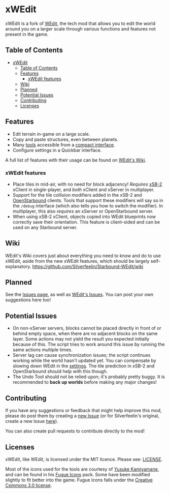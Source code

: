 # xWEdit

xWEdit is a fork of [WEdit](https://github.com/Silverfeelin/Starbound-WEdit), the tech mod that allows you to edit the world around you on a larger scale through various functions and features not present in the game.

## Table of Contents

- [xWEdit](#xwedit)
  - [Table of Contents](#table-of-contents)
  - [Features](#features)
    - [xWEdit features](#xwedit-features)
  - [Wiki](#wiki)
  - [Planned](#planned)
  - [Potential Issues](#potential-issues)
  - [Contributing](#contributing)
  - [Licenses](#licenses)

## Features

* Edit terrain in-game on a large scale.
* Copy and paste structures, even between planets.
* Many [tools](https://github.com/Silverfeelin/Starbound-WEdit/wiki/Features) accessible from a [compact interface](https://github.com/Silverfeelin/Starbound-WEdit/wiki/Compact-Interface).
* Configure settings in a Quickbar interface.

A full list of features with their usage can be found on [WEdit's Wiki](https://github.com/Silverfeelin/Starbound-WEdit/wiki).

### xWEdit features

* Place tiles in mid-air, with no need for block adjacency! *Requires* [xSB-2](https://github.com/FezzedOne/xSB-2) xClient in single-player, and *both* xClient and xServer in multiplayer.
* Support for the tile collision modifiers added in the xSB-2 and [OpenStarbound](https://github.com/OpenStarbound/OpenStarbound) clients. Tools that support these modifiers will say so in the `/debug` interface (which also tells you how to switch the modifier). In multiplayer, this also *requires* an xServer or OpenStarbound server.
* When using xSB-2 xClient, objects copied into WEdit blueprints now correctly save their orientation. This feature is client-sided and can be used on any Starbound server.

## Wiki

WEdit's Wiki covers just about everything you need to know and do to use xWEdit, aside from the new xWEdit features, which should be largely self-explanatory.
https://github.com/Silverfeelin/Starbound-WEdit/wiki

## Planned

See the [Issues page](https://github.com/FezzedOne/xWEdit/labels/enhancement), as well as [WEdit's Issues](https://github.com/Silverfeelin/Starbound-WEdit/labels/enhancement). You can post your own suggestions here too!

## Potential Issues

* On non-xServer servers, blocks cannot be placed directly in front of or behind empty space, when there are no adjacent blocks on the same layer. Some actions may not yield the result you expected initially because of this. The script tries to work around this issue by running the same actions multiple times.
* Server lag can cause synchronization issues; the script continues working while the world hasn't updated yet. You can compensate by slowing down WEdit in the [settings](https://github.com/Silverfeelin/Starbound-WEdit/wiki/Settings-Interface). The tile prediction in xSB-2 and OpenStarbound should help with this though.
* The Undo Tool should not be relied upon; it's probably pretty buggy. It is recommended to **back up worlds** before making any major changes!

## Contributing

If you have any suggestions or feedback that might help improve this mod, please do post them by creating a [new Issue](https://github.com/FezzedOne/xWEdit/issues/new) (or for Silverfeelin's original, create a new Issue [here](https://github.com/Silverfeelin/Starbound-WEdit/issues/new)).

You can also create pull requests to contribute directly to the mod!

## Licenses

xWEdit, like WEdit, is licensed under the MIT licence. Please see: [LICENSE](https://github.com/Silverfeelin/Starbound-WEdit/blob/master/LICENSE).


Most of the icons used for the tools are courtesy of [Yusuke Kamiyamane](http://p.yusukekamiyamane.com/about/), and can be found in his [Fugue Icons](http://p.yusukekamiyamane.com/) pack. Some have been modified slightly to fit better into the game.
Fugue Icons falls under the [Creative Commons 3.0 license](http://creativecommons.org/licenses/by/3.0/).
